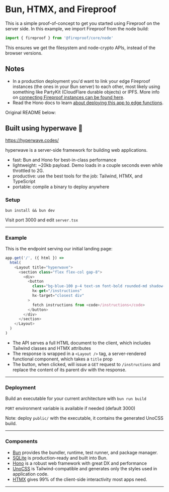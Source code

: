 # Bun, HTMX, and Fireproof

This is a simple proof-of-concept to get you started using Fireproof on the server side. In this example, we import Fireproof from the node build:

```ts
import { fireproof } from '@fireproof/core/node'
```

This ensures we get the filesystem and node-crypto APIs, instead of the browser versions.

## Notes

* In a production deployment you'd want to link your edge Fireproof instances (the ones in your Bun server) to each other, most likely using something like PartyKit (CloudFlare durable objects) or IPFS. More info on [connecting Fireproof instances can be found here](https://use-fireproof.com/docs/connect/).
* Read the Hono docs to learn [about deploying this app to edge functions](https://hono.dev).

Original README below:

## Built using hyperwave 🌊

https://hyperwave.codes/

hyperwave is a server-side framework for building web applications.

- fast: Bun and Hono for best-in-class performance
- lightweight: ~20kb payload. Demo loads in a couple seconds even while throttled to 2G.
- productive: use the best tools for the job: Tailwind, HTMX, and TypeScript
- portable: compile a binary to deploy anywhere

### Setup

`bun install && bun dev`

Visit port 3000 and edit `server.tsx`

---

### Example

This is the endpoint serving our initial landing page:

```typescript
app.get('/', ({ html }) =>
  html(
    <Layout title="hyperwave">
      <section class="flex flex-col gap-8">
        <div>
          <button
            class="bg-blue-100 p-4 text-sm font-bold rounded-md shadow-sm"
            hx-get="/instructions"
            hx-target="closest div"
          >
            fetch instructions from <code>/instructions</code>
          </button>
        </div>
      </section>
    </Layout>
  )
)
```

- The API serves a full HTML document to the client, which includes Tailwind classes and HTMX attributes
- The response is wrapped in a `<Layout />` tag, a server-rendered functional component, which takes a `title` prop
- The button, when clicked, will issue a `GET` request to `/instructions` and replace the content of its parent div with the response.

---

### Deployment

Build an executable for your current architecture with `bun run build`

`PORT` environment variable is available if needed (default 3000)

Note: deploy `public/` with the executable, it contains the generated UnoCSS build.

---

### Components

- [Bun](https://bun.sh/) provides the bundler, runtime, test runner, and package manager.
- [SQLite](https://bun.sh/docs/api/sqlite) is production-ready and built into Bun.
- [Hono](https://hono.dev) is a robust web framework with great DX and performance
- [UnoCSS](https://unocss.dev/integrations/cli) is Tailwind-compatible and generates only the styles used in application code.
- [HTMX](https://htmx.org/reference/) gives 99% of the client-side interactivity most apps need.

---
